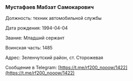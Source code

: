 ### Мустафаев Мабзат Самокарович

Должность: техник автомобильной службы

Дата рождения: 1994-04-04

Звание: Младший сержант

Воинская часть: 1485

Адрес: Зеленчутский район, ст. Сторожевая

Сообщение в Telegram: [https://t.me/rf200_nooow/1422](https://t.me/rf200_nooow/1422)
